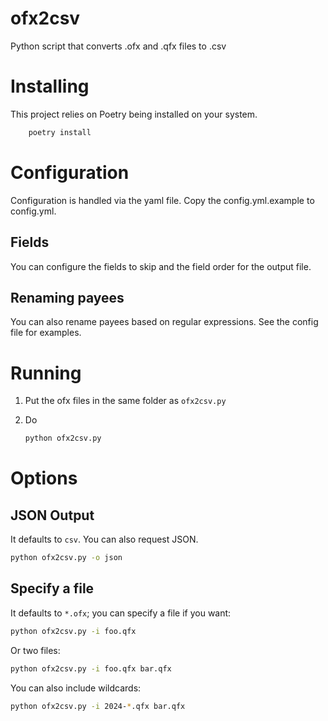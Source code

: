 # ofx2csv
Python script that converts .ofx and .qfx files to .csv

# Installing

This project relies on Poetry being installed on your system.

```bash
    poetry install
```
# Configuration

Configuration is handled via the yaml file. Copy the config.yml.example to config.yml.

## Fields

You can configure the fields to skip and the field order for the output file.

## Renaming payees

You can also rename payees based on regular expressions. See the config file for examples.


# Running
1. Put the ofx files in the same folder as `ofx2csv.py`
2. Do 

    ```bash
    python ofx2csv.py
    ```

# Options

## JSON Output

It defaults to `csv`. You can also request JSON.

```bash
python ofx2csv.py -o json
```

## Specify a file

It defaults to `*.ofx`; you can specify a file if you want:

```bash
python ofx2csv.py -i foo.qfx
```

Or two files:

```bash
python ofx2csv.py -i foo.qfx bar.qfx
```

You can also include wildcards:

```bash
python ofx2csv.py -i 2024-*.qfx bar.qfx
```
